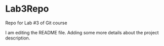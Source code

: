 # Lab3Repo
Repo for Lab #3 of Git course

I am editing the README file. Adding some more details about the project description.

